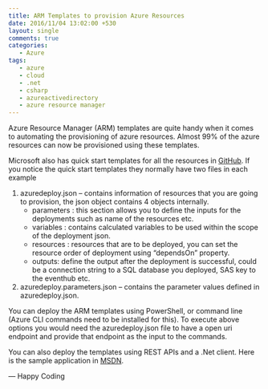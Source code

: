 ```yaml
---
title: ARM Templates to provision Azure Resources
date: 2016/11/04 13:02:00 +530
layout: single
comments: true
categories: 
   - Azure
tags:
   - azure
   - cloud
   - .net
   - csharp
   - azureactivedirectory
   - azure resource manager
---
```


Azure Resource Manager (ARM) templates are quite handy when it comes to automating the provisioning of azure resources. Almost 99% of the azure resources can now be provisioned using these templates.

Microsoft also has quick start templates for all the resources in [GitHub](https://github.com/Azure/azure-quickstart-templates). If you notice the quick start templates they normally have two files in each example

1. azuredeploy.json – contains information of resources that you are going to provision, the json object contains 4 objects internally.
   * parameters : this section allows you to define the inputs for the deployments such as name of the resources etc.
   * variables : contains calculated variables to be used within the scope of the deployment json.
   * resources : resources that are to be deployed, you can set the resource order of deployment using “dependsOn” property.
   * outputs: define the output after the deployment is successful, could be a connection string to a SQL database you deployed, SAS key to the eventhub etc.
2. azuredeploy.parameters.json – contains the parameter values defined in azuredeploy.json.
   
You can deploy the ARM templates using PowerShell, or command line (Azure CLI commands need to be installed for this). To execute above options you would need the azuredeploy.json file to have a open uri endpoint and provide that endpoint as the input to the commands.

You can also deploy the templates using REST APIs and a .Net client. Here is the sample application in [MSDN](https://azure.microsoft.com/en-us/documentation/articles/virtual-machines-windows-csharp-template/).

— Happy Coding